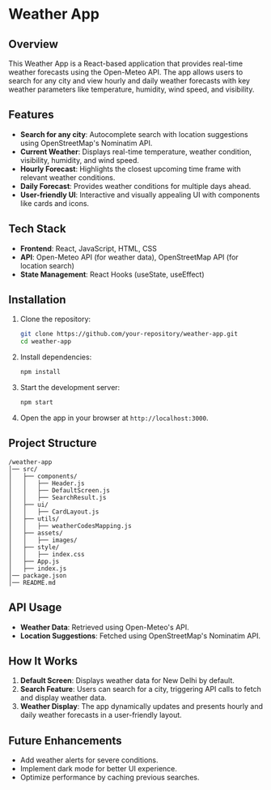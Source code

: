 # Weather App

## Overview
This Weather App is a React-based application that provides real-time weather forecasts using the Open-Meteo API. The app allows users to search for any city and view hourly and daily weather forecasts with key weather parameters like temperature, humidity, wind speed, and visibility.

## Features
- **Search for any city**: Autocomplete search with location suggestions using OpenStreetMap's Nominatim API.
- **Current Weather**: Displays real-time temperature, weather condition, visibility, humidity, and wind speed.
- **Hourly Forecast**: Highlights the closest upcoming time frame with relevant weather conditions.
- **Daily Forecast**: Provides weather conditions for multiple days ahead.
- **User-friendly UI**: Interactive and visually appealing UI with components like cards and icons.

## Tech Stack
- **Frontend**: React, JavaScript, HTML, CSS
- **API**: Open-Meteo API (for weather data), OpenStreetMap API (for location search)
- **State Management**: React Hooks (useState, useEffect)

## Installation
1. Clone the repository:
   ```bash
   git clone https://github.com/your-repository/weather-app.git
   cd weather-app
   ```
2. Install dependencies:
   ```bash
   npm install
   ```
3. Start the development server:
   ```bash
   npm start
   ```
4. Open the app in your browser at `http://localhost:3000`.

## Project Structure
```
/weather-app
│── src/
│   ├── components/
│   │   ├── Header.js
│   │   ├── DefaultScreen.js
│   │   ├── SearchResult.js
│   ├── ui/
│   │   ├── CardLayout.js
│   ├── utils/
│   │   ├── weatherCodesMapping.js
│   ├── assets/
│   │   ├── images/
│   ├── style/
│   │   ├── index.css
│   ├── App.js
│   ├── index.js
│── package.json
│── README.md
```

## API Usage
- **Weather Data**: Retrieved using Open-Meteo's API.
- **Location Suggestions**: Fetched using OpenStreetMap's Nominatim API.

## How It Works
1. **Default Screen**: Displays weather data for New Delhi by default.
2. **Search Feature**: Users can search for a city, triggering API calls to fetch and display weather data.
3. **Weather Display**: The app dynamically updates and presents hourly and daily weather forecasts in a user-friendly layout.

## Future Enhancements
- Add weather alerts for severe conditions.
- Implement dark mode for better UI experience.
- Optimize performance by caching previous searches.


